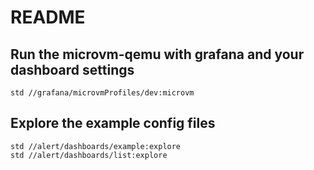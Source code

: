 # README

## Run the microvm-qemu with grafana and your dashboard settings

```
std //grafana/microvmProfiles/dev:microvm
```

## Explore the example config files

```
std //alert/dashboards/example:explore
std //alert/dashboards/list:explore
```
